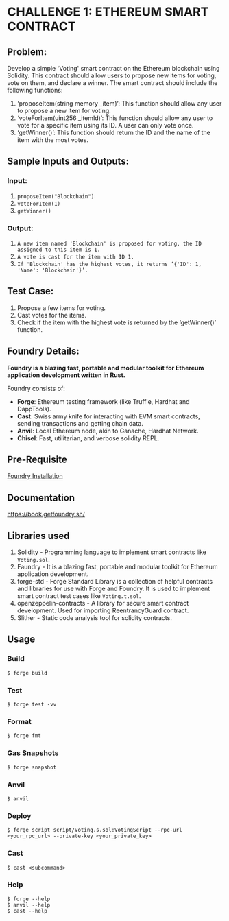 # CHALLENGE 1: ETHEREUM SMART CONTRACT 
## Problem: 
Develop a simple 'Voting' smart contract on the Ethereum blockchain using
Solidity. This contract should allow users to propose new items for voting, vote on
them, and declare a winner. The smart contract should include the following
functions:
1. ‘proposeItem(string memory _item)’: This function should allow any user to propose a
new item for voting.
1. ‘voteForItem(uint256 _itemId)’: This function should allow any user to vote for a specific
item using its ID. A user can only vote once.
1. ‘getWinner()’: This function should return the ID and the name of the item with the most
votes.

## Sample Inputs and Outputs:
### Input: 
1. `proposeItem("Blockchain")`
1. `voteForItem(1)`
1. `getWinner()`

### Output:
1. `A new item named 'Blockchain' is proposed for voting, the ID assigned to this item is 1.`
1. `A vote is cast for the item with ID 1.`
1. `If 'Blockchain' has the highest votes, it returns ‘{'ID': 1, 'Name': 'Blockchain'}’.`

## Test Case:
1. Propose a few items for voting.
1. Cast votes for the items.
1. Check if the item with the highest vote is returned by the ‘getWinner()’ function.

## Foundry Details:

**Foundry is a blazing fast, portable and modular toolkit for Ethereum application development written in Rust.**

Foundry consists of:

-   **Forge**: Ethereum testing framework (like Truffle, Hardhat and DappTools).
-   **Cast**: Swiss army knife for interacting with EVM smart contracts, sending transactions and getting chain data.
-   **Anvil**: Local Ethereum node, akin to Ganache, Hardhat Network.
-   **Chisel**: Fast, utilitarian, and verbose solidity REPL.

## Pre-Requisite

[Foundry Installation](https://book.getfoundry.sh/getting-started/installation)

## Documentation

https://book.getfoundry.sh/

## Libraries used
1. Solidity - Programming language to implement smart contracts like `Voting.sol`.
1. Faundry - It is a blazing fast, portable and modular toolkit for Ethereum application development.
1. forge-std - Forge Standard Library is a collection of helpful contracts and libraries for use with Forge and Foundry. It is used to implement smart contract test cases like `Voting.t.sol`.
1. openzeppelin-contracts - A library for secure smart contract development. Used for importing ReentrancyGuard contract.
1. Slither - Static code analysis tool for solidity contracts. 

## Usage

### Build

```shell
$ forge build
```

### Test

```shell
$ forge test -vv
```

### Format

```shell
$ forge fmt
```

### Gas Snapshots

```shell
$ forge snapshot
```

### Anvil

```shell
$ anvil
```

### Deploy

```shell
$ forge script script/Voting.s.sol:VotingScript --rpc-url <your_rpc_url> --private-key <your_private_key>
```

### Cast

```shell
$ cast <subcommand>
```

### Help

```shell
$ forge --help
$ anvil --help
$ cast --help
```
